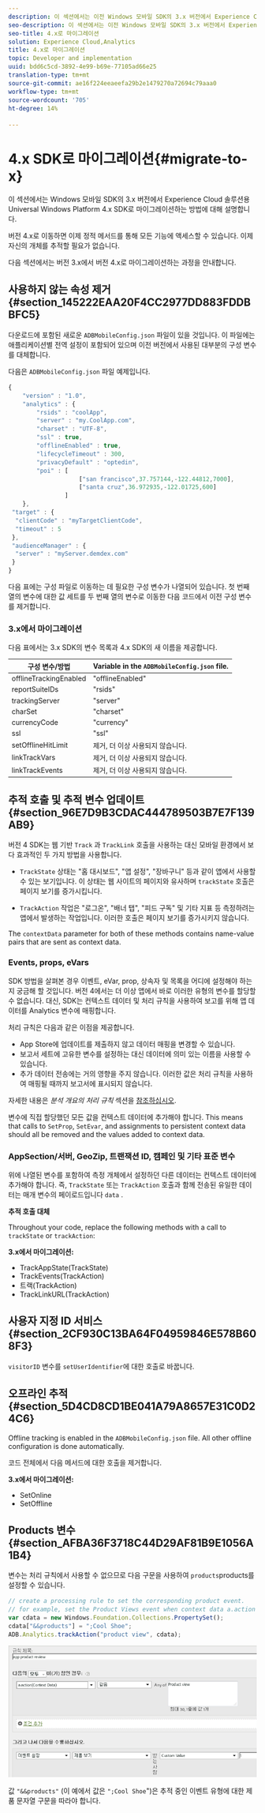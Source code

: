 ```yaml
---
description: 이 섹션에서는 이전 Windows 모바일 SDK의 3.x 버전에서 Experience Cloud 솔루션용 Universal Windows Platform 4.x SDK로 마이그레이션하는 방법에 대해 설명합니다.
seo-description: 이 섹션에서는 이전 Windows 모바일 SDK의 3.x 버전에서 Experience Cloud 솔루션용 Universal Windows Platform 4.x SDK로 마이그레이션하는 방법에 대해 설명합니다.
seo-title: 4.x로 마이그레이션
solution: Experience Cloud,Analytics
title: 4.x로 마이그레이션
topic: Developer and implementation
uuid: bdd6c5cd-3892-4e99-b69e-77105ad66e25
translation-type: tm+mt
source-git-commit: ae16f224eeaeefa29b2e1479270a72694c79aaa0
workflow-type: tm+mt
source-wordcount: '705'
ht-degree: 14%

---
```



# 4.x SDK로 마이그레이션{#migrate-to-x}

이 섹션에서는 Windows 모바일 SDK의 3.x 버전에서 Experience Cloud 솔루션용 Universal Windows Platform 4.x SDK로 마이그레이션하는 방법에 대해 설명합니다.

버전 4.x로 이동하면 이제 정적 메서드를 통해 모든 기능에 액세스할 수 있습니다. 이제 자신의 개체를 추적할 필요가 없습니다.

다음 섹션에서는 버전 3.x에서 버전 4.x로 마이그레이션하는 과정을 안내합니다.

## 사용하지 않는 속성 제거 {#section_145222EAA20F4CC2977DD883FDDBBFC5}

다운로드에 포함된 새로운 `ADBMobileConfig.json` 파일이 있을 것입니다. 이 파일에는 애플리케이션별 전역 설정이 포함되어 있으며 이전 버전에서 사용된 대부분의 구성 변수를 대체합니다.

다음은 `ADBMobileConfig.json` 파일 예제입니다.

```js
{ 
    "version" : "1.0", 
    "analytics" : { 
        "rsids" : "coolApp", 
        "server" : "my.CoolApp.com", 
        "charset" : "UTF-8", 
        "ssl" : true, 
        "offlineEnabled" : true, 
        "lifecycleTimeout" : 300, 
        "privacyDefault" : "optedin", 
        "poi" : [ 
                    ["san francisco",37.757144,-122.44812,7000], 
                    ["santa cruz",36.972935,-122.01725,600] 
                ] 
    }, 
 "target" : { 
  "clientCode" : "myTargetClientCode", 
  "timeout" : 5 
 }, 
 "audienceManager" : { 
  "server" : "myServer.demdex.com" 
 } 
}
```

다음 표에는 구성 파일로 이동하는 데 필요한 구성 변수가 나열되어 있습니다. 첫 번째 열의 변수에 대한 값 세트를 두 번째 열의 변수로 이동한 다음 코드에서 이전 구성 변수를 제거합니다.

### 3.x에서 마이그레이션

다음 표에서는 3.x SDK의 변수 목록과 4.x SDK의 새 이름을 제공합니다.

| 구성 변수/방법 | Variable in the `ADBMobileConfig.json` file. |
|--- |--- |
| offlineTrackingEnabled | &quot;offlineEnabled&quot; |
| reportSuiteIDs | &quot;rsids&quot; |
| trackingServer | &quot;server&quot; |
| charSet | &quot;charset&quot; |
| currencyCode | &quot;currency&quot; |
| ssl | &quot;ssl&quot; |
| setOfflineHitLimit | 제거, 더 이상 사용되지 않습니다. |
| linkTrackVars | 제거, 더 이상 사용되지 않습니다. |
| linkTrackEvents | 제거, 더 이상 사용되지 않습니다. |

## 추적 호출 및 추적 변수 업데이트 {#section_96E7D9B3CDAC444789503B7E7F139AB9}

버전 4 SDK는 웹 기반 `Track` 과 `TrackLink` 호출을 사용하는 대신 모바일 환경에서 보다 효과적인 두 가지 방법을 사용합니다.

* `TrackState` 상태는 &quot;홈 대시보드&quot;, &quot;앱 설정&quot;, &quot;장바구니&quot; 등과 같이 앱에서 사용할 수 있는 보기입니다. 이 상태는 웹 사이트의 페이지와 유사하며 `trackState` 호출은 페이지 보기를 증가시킵니다.

* `TrackAction` 작업은 &quot;로그온&quot;, &quot;배너 탭&quot;, &quot;피드 구독&quot; 및 기타 지표 등 측정하려는 앱에서 발생하는 작업입니다. 이러한 호출은 페이지 보기를 증가시키지 않습니다.

The `contextData` parameter for both of these methods contains name-value pairs that are sent as context data.

### Events, props, eVars

SDK 방법을 살펴본 [](/help/universal-windows/c-configuration/methods.md)경우 이벤트, eVar, prop, 상속자 및 목록을 어디에 설정해야 하는지 궁금해 할 것입니다. 버전 4에서는 더 이상 앱에서 바로 이러한 유형의 변수를 할당할 수 없습니다. 대신, SDK는 컨텍스트 데이터 및 처리 규칙을 사용하여 보고를 위해 앱 데이터를 Analytics 변수에 매핑합니다.

처리 규칙은 다음과 같은 이점을 제공합니다.

* App Store에 업데이트를 제출하지 않고 데이터 매핑을 변경할 수 있습니다.
* 보고서 세트에 고유한 변수를 설정하는 대신 데이터에 의미 있는 이름을 사용할 수 있습니다.
* 추가 데이터 전송에는 거의 영향을 주지 않습니다. 이러한 값은 처리 규칙을 사용하여 매핑될 때까지 보고서에 표시되지 않습니다.

자세한 내용은 *분석 개요의 처리 규칙* 섹션을 [참조하십시오](/help/universal-windows/analytics/analytics.md).

변수에 직접 할당했던 모든 값을 컨텍스트 데이터에 추가해야 합니다. This means that calls to `SetProp`, `SetEvar`, and assignments to persistent context data should all be removed and the values added to context data.

### AppSection/서버, GeoZip, 트랜잭션 ID, 캠페인 및 기타 표준 변수

위에 나열된 변수를 포함하여 측정 개체에서 설정하던 다른 데이터는 컨텍스트 데이터에 추가해야 합니다. 즉, `TrackState` 또는 `TrackAction` 호출과 함께 전송된 유일한 데이터는 매개 변수의 페이로드입니다 `data` .

**추적 호출 대체**

Throughout your code, replace the following methods with a call to `trackState` or `trackAction`:

**3.x에서 마이그레이션:**

* TrackAppState(TrackState)
* TrackEvents(TrackAction)
* 트랙(TrackAction)
* TrackLinkURL(TrackAction)

## 사용자 지정 ID 서비스 {#section_2CF930C13BA64F04959846E578B608F3}

`visitorID` 변수를 `setUserIdentifier`에 대한 호출로 바꿉니다.

## 오프라인 추적 {#section_5D4CD8CD1BE041A79A8657E31C0D24C6}

Offline tracking is enabled in the `ADBMobileConfig.json` file. All other offline configuration is done automatically.

코드 전체에서 다음 메서드에 대한 호출을 제거합니다.

**3.x에서 마이그레이션:**

* SetOnline
* SetOffline

## Products 변수 {#section_AFBA36F3718C44D29AF81B9E1056A1B4}

 변수는 처리 규칙에서 사용할 수 없으므로 다음 구문을 사용하여 `products`products를 설정할 수 있습니다.

```js
// create a processing rule to set the corresponding product event. 
// for example, set the Product Views event when context data a.action = "product view" 
var cdata = new Windows.Foundation.Collections.PropertySet(); 
cdata["&&products"] = ";Cool Shoe"; 
ADB.Analytics.trackAction("product view", cdata);
```

![](assets/prod-view.png)

값 `"&&products"` (이 예에서 값은 `";Cool Shoe`&quot;)은 추적 중인 이벤트 유형에 대한 제품 문자열 구문을 따라야 합니다.
